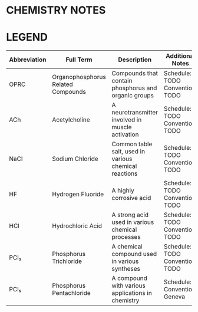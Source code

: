 # CHEMISTRY NOTES

# LEGEND
| Abbreviation | Full Term                             | Description                                       |   Additional Notes   |
|--------------|---------------------------------------|---------------------------------------------------|-----------------------|
| OPRC         | Organophosphorus Related Compounds    | Compounds that contain phosphorus and organic groups | Schedule: TODO  Convention: TODO |
| ACh          | Acetylcholine                         | A neurotransmitter involved in muscle activation     | Schedule: TODO  Convention: TODO |
| NaCl         | Sodium Chloride                       | Common table salt, used in various chemical reactions | Schedule: TODO  Convention: TODO |
| HF           | Hydrogen Fluoride                     | A highly corrosive acid                             | Schedule: TODO  Convention: TODO |
| HCl          | Hydrochloric Acid                    | A strong acid used in various chemical processes     | Schedule: TODO  Convention: TODO |
| PCl₃         | Phosphorus Trichloride               | A chemical compound used in various syntheses        | Schedule: TODO  Convention: TODO |
| PCl₅         | Phosphorus Pentachloride             | A compound with various applications in chemistry    | Schedule: 3  Convention: Geneva |
